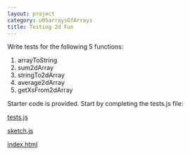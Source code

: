 ```yaml
---
layout: project
category: u05arraysOfArrays
title: Testing 2d Fun
---
```



Write tests for the following 5 functions:

1. arrayToString
1. sum2dArray
1. stringTo2dArray
1. average2dArray
1. getXsFrom2dArray



Starter code is provided. Start by completing the tests.js file:

[tests.js](../tests.js)

[sketch.js](../sketch.js)

[index.html](../index.html)